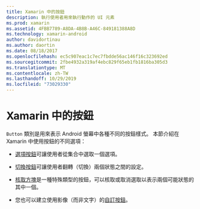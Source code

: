 ```yaml
---
title: Xamarin 中的按鈕
description: 執行使用者用來執行動作的 UI 元素
ms.prod: xamarin
ms.assetid: 4FBB7789-A8DA-4B8B-A46C-849181388A8D
ms.technology: xamarin-android
author: davidortinau
ms.author: daortin
ms.date: 08/18/2017
ms.openlocfilehash: ec5c907eac1c7ec7fbdde56ac146f16c323692ed
ms.sourcegitcommit: 2fbe4932a319af4ebc829f65eb1fb1816ba305d3
ms.translationtype: MT
ms.contentlocale: zh-TW
ms.lasthandoff: 10/29/2019
ms.locfileid: "73029330"
---
```

# <a name="buttons-in-xamarinandroid"></a>Xamarin 中的按鈕

`Button` 類別是用來表示 Android 螢幕中各種不同的按鈕樣式。 本節介紹在 Xamarin 中使用按鈕的不同選項：

- [選項按鈕](~/android/user-interface/controls/buttons/radio-button.md)可讓使用者從集合中選取一個選項。

- [切換按鈕](~/android/user-interface/controls/buttons/toggle-button.md)可讓使用者翻轉（切換）兩個狀態之間的設定。

- [核取方塊](~/android/user-interface/controls/buttons/check-box.md)是一種特殊類型的按鈕，可以核取或取消選取以表示兩個可能狀態的其中一個。

- 您也可以建立使用影像（而非文字）的[自訂按鈕](~/android/user-interface/controls/buttons/custom-button.md)。
